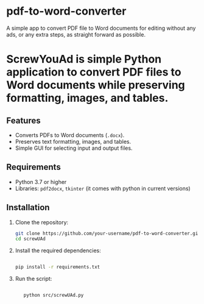 # pdf-to-word-converter
A simple app to convert PDF file to Word documents for editing without any ads, or any extra steps, as straight forward as possible.


# ScrewYouAd is  simple Python application to convert PDF files to Word documents while preserving formatting, images, and tables.

## Features
- Converts PDFs to Word documents (`.docx`).
- Preserves text formatting, images, and tables.
- Simple GUI for selecting input and output files.

## Requirements
- Python 3.7 or higher
- Libraries: `pdf2docx`, `tkinter` (it comes with python in current versions)

## Installation
1. Clone the repository:
   ```bash
   git clone https://github.com/your-username/pdf-to-word-converter.git
   cd screwUAd
   
2. Install the required dependencies:
      ```bash

    pip install -r requirements.txt
   
4. Run the script:
   ```bash

      python src/screwUAd.py
